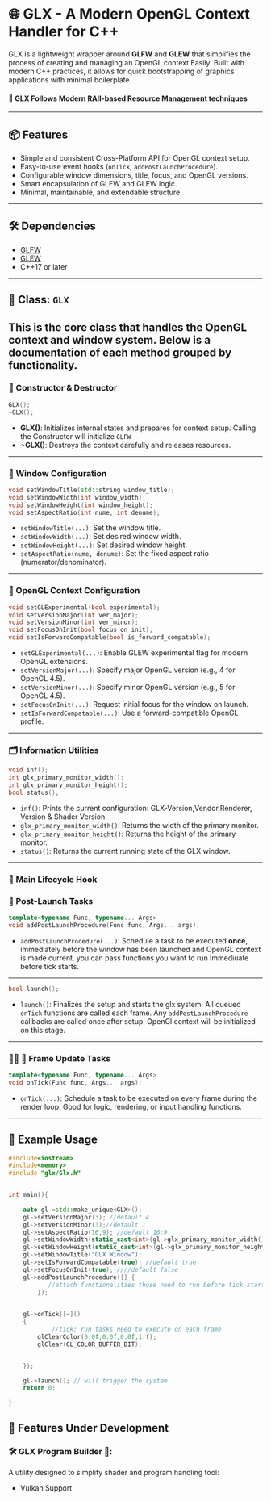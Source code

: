 # 🌐 GLX - A Modern OpenGL Context Handler for C++

GLX is a lightweight wrapper around **GLFW** and **GLEW** that simplifies the process of creating and managing an OpenGL context Easily. Built with modern C++ practices, it allows for quick bootstrapping of graphics applications with minimal boilerplate.
#### 🎯 GLX Follows Modern RAII-based Resource Management techniques
---

## 📦 Features

* Simple and consistent Cross-Platform API for OpenGL context setup.
* Easy-to-use event hooks (`onTick`, `addPostLaunchProcedure`).
* Configurable window dimensions, title, focus, and OpenGL versions.
* Smart encapsulation of GLFW and GLEW logic.
* Minimal, maintainable, and extendable structure.

---

## 🛠️ Dependencies

* [GLFW](https://www.glfw.org/)
* [GLEW](http://glew.sourceforge.net/)
* C++17 or later

---

## 💠 Class: `GLX`

This is the core class that handles the OpenGL context and window system. Below is a documentation of each method grouped by functionality.
---

### 🧱 Constructor & Destructor

```cpp
GLX();
~GLX();
```

* **GLX()**: Initializes internal states and prepares for context setup. Calling the Constructor will initialize `GLFW`
* **\~GLX()**: Destroys the context carefully and releases resources.

---

### 🚟️ Window Configuration

```cpp
void setWindowTitle(std::string window_title);
void setWindowWidth(int window_width);
void setWindowHeight(int window_height);
void setAspectRatio(int nume, int denume);
```

* `setWindowTitle(...)`: Set the window title.
* `setWindowWidth(...)`: Set desired window width.
* `setWindowHeight(...)`: Set desired window height.
* `setAspectRatio(nume, denume)`: Set the fixed aspect ratio (numerator/denominator).

---

### 🥪 OpenGL Context Configuration

```cpp
void setGLExperimental(bool experimental);
void setVersionMajor(int ver_major);
void setVersionMinor(int ver_minor);
void setFocusOnInit(bool focus_on_init);
void setIsForwardCompatable(bool is_forward_compatable);
```

* `setGLExperimental(...)`: Enable GLEW experimental flag for modern OpenGL extensions.
* `setVersionMajor(...)`: Specify major OpenGL version (e.g., 4 for OpenGL 4.5).
* `setVersionMinor(...)`: Specify minor OpenGL version (e.g., 5 for OpenGL 4.5).
* `setFocusOnInit(...)`: Request initial focus for the window on launch.
* `setIsForwardCompatable(...)`: Use a forward-compatible OpenGL profile.

---

### 🗂️ Information Utilities

```cpp
void inf();
int glx_primary_monitor_width();
int glx_primary_monitor_height();
bool status();
```

* `inf()`: Prints the current configuration: GLX-Version,Vendor,Renderer, Version & Shader Version.
* `glx_primary_monitor_width()`: Returns the width of the primary monitor.
* `glx_primary_monitor_height()`: Returns the height of the primary monitor.
* `status()`: Returns the current running state of the GLX window.

---

### 🔀 Main Lifecycle Hook

### 🧨 Post-Launch Tasks

```cpp
template<typename Func, typename... Args>
void addPostLaunchProcedure(Func func, Args... args);
```

* `addPostLaunchProcedure(...)`: Schedule a task to be executed **once**, immediately before the window has been launched and OpenGL context is made current. you can pass functions you want to run Immediuate before tick starts.

---

```cpp
bool launch();
```

* `launch()`: Finalizes the setup and starts the glx system. All queued `onTick` functions are called each frame. Any `addPostLaunchProcedure` callbacks are called once after setup. OpenGl context will be initialized on this stage.

---

### 🔁🔁 🔁 Frame Update Tasks

```cpp
template<typename Func, typename... Args>
void onTick(Func func, Args... args);
```

* `onTick(...)`: Schedule a task to be executed on every frame during the render loop. Good for logic, rendering, or input handling functions.

---



## 🔧 Example Usage

```cpp
#include<iostream>
#include<memory>
#include "glx/Glx.h"


int main(){
 
    auto gl =std::make_unique<GLX>();
    gl->setVersionMajor(3); //default 4
    gl->setVersionMinor(3);//default 1
    gl->setAspectRatio(16,9); //default 16:9
    gl->setWindowWidth(static_cast<int>(gl->glx_primary_monitor_width())); //default full width
    gl->setWindowHeight(static_cast<int>(gl->glx_primary_monitor_height())); //default full height
    gl->setWindowTitle("GLX Window");
    gl->setIsForwardCompatable(true); //default true
    gl->setFocusOnInit(true); ////default false
    gl->addPostLaunchProcedure([] {
           //attach functionalities those need to run before tick start
        });

    
    gl->onTick([=]()
    {
            //tick: run tasks need to execute on each frame
        glClearColor(0.0f,0.0f,0.0f,1.f);
        glClear(GL_COLOR_BUFFER_BIT);


    });

    gl->launch(); // will trigger the system
    return 0;
    
}

```

## 🚧 Features Under Development
### 🛠️ GLX Program Builder 🚧: 

A utility designed to simplify shader and program handling tool:
- Vulkan Support

